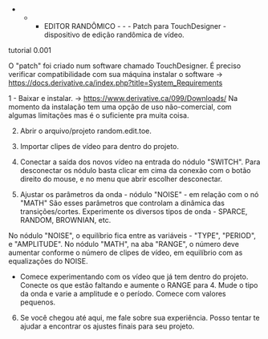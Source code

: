 - - - EDITOR RANDÔMICO - - -
Patch para TouchDesigner - dispositivo de edição randômica de vídeo.

tutorial 0.001

O "patch" foi criado num software chamado TouchDesigner. É preciso verificar compatibilidade com sua máquina instalar o software -> https://docs.derivative.ca/index.php?title=System_Requirements

1 - Baixar e instalar. -> https://www.derivative.ca/099/Downloads/
Na momento da instalação tem uma opção de uso não-comercial, com algumas limitações mas é o suficiente pra muita coisa.


2. Abrir o arquivo/projeto random.edit.toe.


3. Importar clipes de vídeo para dentro do projeto.


4. Conectar a saída dos novos vídeo na entrada do nódulo "SWITCH". Para desconectar os nódulo basta clicar em cima da conexão com o botão direito do mouse, e no menu que abrir escolher desconectar. 


5. Ajustar os parâmetros da onda - nódulo "NOISE" - em relação com o nó "MATH" São esses parâmetros que controlam a dinâmica das transições/cortes.
Experimente os diversos tipos de onda - SPARCE, RANDOM, BROWNIAN, etc.

No nódulo "NOISE", o equilíbrio fica entre as variáveis - "TYPE", "PERIOD", e "AMPLITUDE".
No nódulo "MATH", na aba "RANGE", o número deve aumentar conforme o número de clipes de vídeo, em equilíbrio com as equalizações do NOISE.

* Comece experimentando com os vídeo que já tem dentro do projeto. Conecte os que estão faltando e aumente o RANGE para 4. Mude o tipo da onda e varie a amplitude e o período. Comece com valores pequenos.

6. Se você chegou até aqui, me fale sobre sua experiência. Posso tentar te ajudar a encontrar os ajustes finais para seu projeto.
